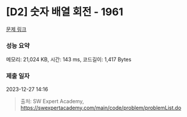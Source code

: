 # [D2] 숫자 배열 회전 - 1961 

[문제 링크](https://swexpertacademy.com/main/code/problem/problemDetail.do?contestProbId=AV5Pq-OKAVYDFAUq) 

### 성능 요약

메모리: 21,024 KB, 시간: 143 ms, 코드길이: 1,417 Bytes

### 제출 일자

2023-12-27 14:16



> 출처: SW Expert Academy, https://swexpertacademy.com/main/code/problem/problemList.do